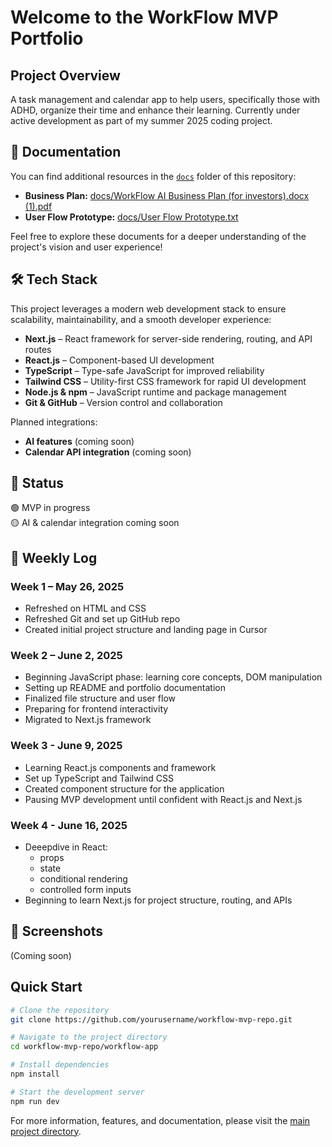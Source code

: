 # Welcome to the WorkFlow MVP Portfolio

## Project Overview
A task management and calendar app to help users, specifically those with ADHD, organize their time and enhance their learning. Currently under active development as part of my summer 2025 coding project.

## 📂 Documentation

You can find additional resources in the [`docs`](./docs) folder of this repository:

- **Business Plan:** [docs/WorkFlow AI Business Plan (for investors).docx (1).pdf](./docs/WorkFlow%20AI%20Business%20Plan%20(for%20investors).docx%20(1).pdf)
- **User Flow Prototype:** [docs/User Flow Prototype.txt](./docs/User%20Flow%20Prototype.txt)

Feel free to explore these documents for a deeper understanding of the project's vision and user experience!

## 🛠️ Tech Stack

This project leverages a modern web development stack to ensure scalability, maintainability, and a smooth developer experience:

- **Next.js** – React framework for server-side rendering, routing, and API routes
- **React.js** – Component-based UI development
- **TypeScript** – Type-safe JavaScript for improved reliability
- **Tailwind CSS** – Utility-first CSS framework for rapid UI development
- **Node.js & npm** – JavaScript runtime and package management
- **Git & GitHub** – Version control and collaboration

Planned integrations:
- **AI features** (coming soon)
- **Calendar API integration** (coming soon)

## 🧪 Status
🟢 MVP in progress  
🟡 AI & calendar integration coming soon

## 📅 Weekly Log

### Week 1 – May 26, 2025
- Refreshed on HTML and CSS 
- Refreshed Git and set up GitHub repo
- Created initial project structure and landing page in Cursor 

### Week 2 – June 2, 2025
- Beginning JavaScript phase: learning core concepts, DOM manipulation
- Setting up README and portfolio documentation
- Finalized file structure and user flow
- Preparing for frontend interactivity
- Migrated to Next.js framework

### Week 3 - June 9, 2025
- Learning React.js components and framework
- Set up TypeScript and Tailwind CSS
- Created component structure for the application
- Pausing MVP development until confident with React.js and Next.js

### Week 4 - June 16, 2025
- Deeepdive in React:
  - props
  - state
  - conditional rendering
  - controlled form inputs
- Beginning to learn Next.js for project structure, routing, and APIs


## 📸 Screenshots
(Coming soon)

## Quick Start
```bash
# Clone the repository
git clone https://github.com/yourusername/workflow-mvp-repo.git

# Navigate to the project directory
cd workflow-mvp-repo/workflow-app

# Install dependencies
npm install

# Start the development server
npm run dev
```

For more information, features, and documentation, please visit the [main project directory](workflow-app). 
